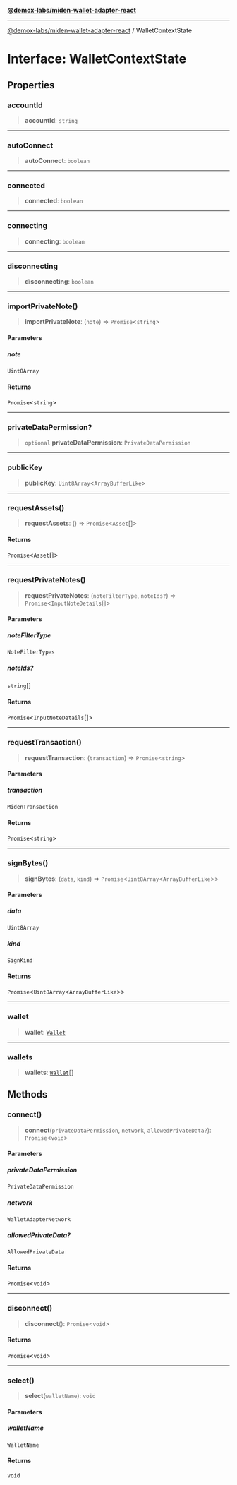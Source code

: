 [**@demox-labs/miden-wallet-adapter-react**](../README.md)

***

[@demox-labs/miden-wallet-adapter-react](../README.md) / WalletContextState

# Interface: WalletContextState

## Properties

### accountId

> **accountId**: `string`

***

### autoConnect

> **autoConnect**: `boolean`

***

### connected

> **connected**: `boolean`

***

### connecting

> **connecting**: `boolean`

***

### disconnecting

> **disconnecting**: `boolean`

***

### importPrivateNote()

> **importPrivateNote**: (`note`) => `Promise`\<`string`\>

#### Parameters

##### note

`Uint8Array`

#### Returns

`Promise`\<`string`\>

***

### privateDataPermission?

> `optional` **privateDataPermission**: `PrivateDataPermission`

***

### publicKey

> **publicKey**: `Uint8Array`\<`ArrayBufferLike`\>

***

### requestAssets()

> **requestAssets**: () => `Promise`\<`Asset`[]\>

#### Returns

`Promise`\<`Asset`[]\>

***

### requestPrivateNotes()

> **requestPrivateNotes**: (`noteFilterType`, `noteIds?`) => `Promise`\<`InputNoteDetails`[]\>

#### Parameters

##### noteFilterType

`NoteFilterTypes`

##### noteIds?

`string`[]

#### Returns

`Promise`\<`InputNoteDetails`[]\>

***

### requestTransaction()

> **requestTransaction**: (`transaction`) => `Promise`\<`string`\>

#### Parameters

##### transaction

`MidenTransaction`

#### Returns

`Promise`\<`string`\>

***

### signBytes()

> **signBytes**: (`data`, `kind`) => `Promise`\<`Uint8Array`\<`ArrayBufferLike`\>\>

#### Parameters

##### data

`Uint8Array`

##### kind

`SignKind`

#### Returns

`Promise`\<`Uint8Array`\<`ArrayBufferLike`\>\>

***

### wallet

> **wallet**: [`Wallet`](Wallet.md)

***

### wallets

> **wallets**: [`Wallet`](Wallet.md)[]

## Methods

### connect()

> **connect**(`privateDataPermission`, `network`, `allowedPrivateData?`): `Promise`\<`void`\>

#### Parameters

##### privateDataPermission

`PrivateDataPermission`

##### network

`WalletAdapterNetwork`

##### allowedPrivateData?

`AllowedPrivateData`

#### Returns

`Promise`\<`void`\>

***

### disconnect()

> **disconnect**(): `Promise`\<`void`\>

#### Returns

`Promise`\<`void`\>

***

### select()

> **select**(`walletName`): `void`

#### Parameters

##### walletName

`WalletName`

#### Returns

`void`
